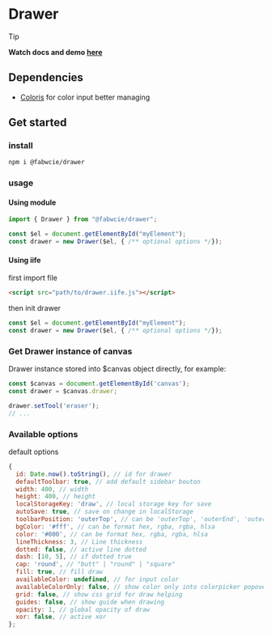 # Drawer

> [!TIP]
> **Watch docs and demo [here](https://drawer.fabienwinkler.fr)**

## Dependencies

- [Coloris](https://github.com/mdbassit/Coloris) for color input better managing

## Get started

### install

```bash
npm i @fabwcie/drawer
```

### usage

#### Using module

```js
import { Drawer } from "@fabwcie/drawer";

const $el = document.getElementById("myElement");
const drawer = new Drawer($el, { /** optional options */});
```

#### Using iife

first import file

```html
<script src="path/to/drawer.iife.js"></script>
```

then init drawer

```js
const $el = document.getElementById("myElement");
const drawer = new Drawer($el, { /** optional options */});
```

### Get Drawer instance of canvas

Drawer instance stored into $canvas object directly, for example:

```js
const $canvas = document.getElementById('canvas');
const drawer = $canvas.drawer;

drawer.setTool('eraser');
// ...
```

### Available options

default options

```js
{
  id: Date.now().toString(), // id for drawer
  defaultToolbar: true, // add default sidebar bouton
  width: 400, // width
  height: 400, // height
  localStorageKey: 'draw', // local storage key for save
  autoSave: true, // save on change in localStorage
  toolbarPosition: 'outerTop', // can be 'outerTop', 'outerEnd', 'outerBottom', 'outerStart', 'innerTop', 'innerEnd', 'innerBottom', 'innerStart'
  bgColor: '#fff', // can be format hex, rgba, rgba, hlsa
  color: '#000', // can be format hex, rgba, rgba, hlsa
  lineThickness: 3, // Line thickness
  dotted: false, // active line dotted
  dash: [10, 5], // if dotted true
  cap: 'round', // "butt" | "round" | "square"
  fill: true, // fill draw
  availableColor: undefined, // for input color
  availableColorOnly: false, // show color only into colorpicker popover
  grid: false, // show css grid for draw helping
  guides: false, // show guide when drawing
  opacity: 1, // global opacity of draw
  xor: false, // active xor
};
```
